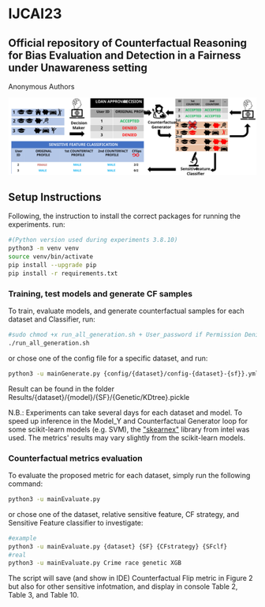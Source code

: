 # IJCAI23


## Official repository of Counterfactual Reasoning for Bias Evaluation and Detection in a Fairness under Unawareness setting

Anonymous Authors

<img src="figure/Figure.svg">

## Setup Instructions

Following, the instruction to install the correct packages for running the experiments. run:
```bash
#(Python version used during experiments 3.8.10)
python3 -m venv venv
source venv/bin/activate
pip install --upgrade pip
pip install -r requirements.txt
```

### Training, test models and generate CF samples
To train, evaluate models, and generate counterfactual samples for each dataset and Classifier, run:

```bash
#sudo chmod +x run_all_generation.sh + User_password if Permission Denied 
./run_all_generation.sh
```
or chose one of the config file for a specific dataset, and run:
```bash
python3 -u mainGenerate.py {config/{dataset}/config-{dataset}-{sf}}.yml
```

Result can be found in the folder Results/{dataset}/{model}/{SF}/{Genetic/KDtree}.pickle

N.B.: Experiments can take several days for each dataset and model. To speed up inference in the Model_Y and Counterfactual Generator loop for some scikit-learn models (e.g. SVM), the ["skearnex"](https://github.com/intel/scikit-learn-intelex) library from intel was used. The metrics' results may vary slightly from the scikit-learn models.

### Counterfactual metrics evaluation
To evaluate the proposed metric for each dataset, simply run the following command:

```bash
python3 -u mainEvaluate.py
```
or chose one of the dataset, relative sensitive feature, CF strategy, and Sensitive Feature classifier to investigate:
```bash
#example
python3 -u mainEvaluate.py {dataset} {SF} {CFstrategy} {SFclf}
#real
python3 -u mainEvaluate.py Crime race genetic XGB
```

The script will save (and show in IDE) Counterfactual Flip metric in Figure 2 but also for other sensitive infotmation, 
and display in console Table 2, Table 3, and Table 10.

